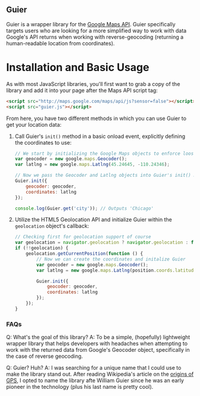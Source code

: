 ## Guier

Guier is a wrapper library for the [Google Maps API](https://developers.google.com/maps/documentation/javascript/geocoding). Guier specifically targets users who are looking for a more simplified way to work with data Google's API returns when working with reverse-geocoding (returning a human-readable location from coordinates).

# Installation and Basic Usage
As with most JavaScript libraries, you'll first want to grab a copy of the library and add it into your page after the Maps API script tag:

```html
<script src="http://maps.google.com/maps/api/js?sensor=false"></script>
<script src="guier.js"></script>
```

From here, you have two different methods in which you can use Guier to get your location data:

1. Call Guier's `init()` method in a basic onload event, explicitly defining the coordinates to use:
	```js
	// We start by initializing the Google Maps objects to enforce loose coupling
	var geocoder = new google.maps.Geocoder();
	var latlng = new google.maps.Latlng(45.24645, -110.24346);

	// Now we pass the Geocoder and Latlng objects into Guier's init() method
	Guier.init({
		geocoder: geocoder,
		coordinates: latlng
	});

	console.log(Guier.get('city'));	// Outputs 'Chicago'
	```

2. Utilize the HTML5 Geolocation API and initialize Guier within the `geolocation` object's callback:
	```js
	// Checking first for geolocation support of course
	var geolocation = navigator.geolocation ? navigator.geolocation : false;
	if (!!geolocation) {
		geolocation.getCurrentPosition(function () {
			// Now we can create the coordinates and initalize Guier
			var geocoder = new google.maps.Geocoder();
			var latlng = new google.maps.Latlng(position.coords.latitude, position.coords.longitude);

			Guier.init({
				geocoder: geocoder,
				coordinates: latlng
			});
		});
	}
	```

### FAQs
Q: What's the goal of this library? 
A: To be a simple, (hopefully) lightweight wrapper library that helps developers with headaches when attempting to work with the returned data from Google's Geocoder object, specifically in the case of reverse geocoding.

Q: Guier? Huh? 
A: I was searching for a unique name that I could use to make the library stand out. After reading Wikipedia's article on the [origins of GPS](http://en.wikipedia.org/wiki/GPS), I opted to name the library afte William Guier since he was an early pioneer in the technology (plus his last name is pretty cool).